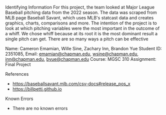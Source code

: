 Identifying Information
For this project, the team looked at Major League Baseball pitching data from the 2022 season. The data was scraped from MLB page Baseball Savant, which uses MLB's statcast data and creates graphics, charts, comparisons and more. The intention of the project is to look at which pitching variables were the most important in the outcome of a whiff. We chose whiff because at its root it is the most dominant result a single pitch can get. There are so many ways a pitch can be effective  

Name: Cameron Emamian, Wille Sine, Zachary Inn, Brandon Yue
Student ID: 2351085, 
Email: emamian@chapman.edu, wsine@chapman.edu, inn@chapman.edu, byue@chapman.edu
Course: MGSC 310
Assignment: Final Project

References
* https://baseballsavant.mlb.com/csv-docs#release_pos_x
* https://billpetti.github.io


Known Errors
* There are no known errors

